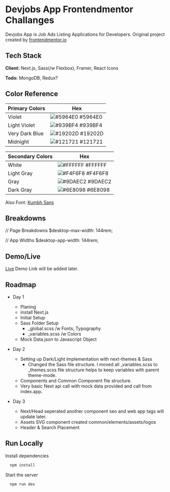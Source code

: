 # Devjobs App Frontendmentor Challanges

Devjobs App is Job Ads Listing Applications for Developers. Original project created by [frontendmentor.io](https://www.frontendmentor.io/challenges/devjobs-web-app-HuvC_LP4l)

## Tech Stack

**Client:** Next.js, Sass(/w Flexbox), Framer, React Icons

**Todo:** MongoDB, Redux?

## Color Reference

| Primary Colors | Hex                                                              |
| -------------- | ---------------------------------------------------------------- |
| Violet         | ![#5964E0](https://via.placeholder.com/10/5964E0?text=+) #5964E0 |
| Light Violet   | ![#939BF4](https://via.placeholder.com/10/939BF4?text=+) #939BF4 |
| Very Dark Blue | ![#19202D](https://via.placeholder.com/10/19202D?text=+) #19202D |
| Midnight       | ![#121721](https://via.placeholder.com/10/121721?text=+) #121721 |

| Secondary Colors | Hex                                                              |
| ---------------- | ---------------------------------------------------------------- |
| White            | ![#FFFFFF](https://via.placeholder.com/10/fff?text=+) #FFFFFF    |
| Light Gray       | ![#F4F6F8](https://via.placeholder.com/10/F4F6F8?text=+) #F4F6F8 |
| Gray             | ![#9DAEC2](https://via.placeholder.com/10/9DAEC2?text=+) #9DAEC2 |
| Dark Gray        | ![#6E8098](https://via.placeholder.com/10/6E8098?text=+) #6E8098 |

Also Font: [Kumbh Sans](https://fonts.google.com/specimen/Kumbh+Sans)

## Breakdowns

// Page Breakdowns
$desktop-max-width: 144rem;

// App Widths
$desktop-app-width: 144rem;

## Demo/Live

[Live](#)
Demo Link will be added later.

## Roadmap

- Day 1

  - Planing
  - install Next.js
  - Initial Setup
  - Sass Folder Setup
    - \_global.scss /w Fonts, Typography
    - \_variables.scss /w Colors
  - Mock Data.json to Javascript Object

- Day 2

  - Setting up Dark/Light Implementation with next-themes & Sass
    - Changed the Sass file structure. I moved all \_variables.scss to \_themes.scss file structure helps to keep variables with parent theme-mode.
  - Components and Common Component file structure.
  - Very basic Next api call with mock data provided and call from index.app.

- Day 3
  - Next/Head seperated another component seo and web app tags will update later.
  - Assets SVG component created common/elements/assets/logos
  - Header & Search Placement

## Run Locally

Install dependencies

```bash
  npm install
```

Start the server

```bash
  npm run dev
```

